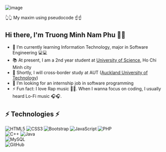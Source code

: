
<!--
**tezukashuko/tezukashuko** is a ✨ _special_ ✨ repository because its `README.md` (this file) appears on your GitHub profile.
Here are some ideas to get you started:
- 🔭 I’m currently working on ... -->

![image](https://user-images.githubusercontent.com/59415928/115727589-ee713b80-a3ad-11eb-8511-0c2c3221a2ae.png)

👆👆 My maxim using pseudocode ☝☝
## Hi there, I'm Truong Minh Nam Phu 👋👋
- 🌱 I’m currently learning Information Technology, major in Software Engineering 💻💻
- 📚 At present, I am a 2nd year student at [University of Science](https://www.hcmus.edu.vn/), Ho Chi Minh city 
- 🛫 Shortly, I will cross-border study at AUT ([Auckland University of Technology](https://www.aut.ac.nz/)) 
- 👯 I’m looking for an internship job in software programming 
- ⚡ Fun fact: I love Rap music 🤟🤟. When I wanna focus on coding, I usually heard Lo-Fi music 🎧🎧.

## ⚡ Technologies ⚡
<span><img alt="HTML5" src="https://img.shields.io/badge/html5-%23E34F26.svg?style=for-the-badge&logo=html5&logoColor=white"/>
<img alt="CSS3" src="https://img.shields.io/badge/css3-%231572B6.svg?style=for-the-badge&logo=css3&logoColor=white"/>
<img alt="Bootstrap" src="https://img.shields.io/badge/bootstrap-%23563D7C.svg?style=for-the-badge&logo=bootstrap&logoColor=white"/>
<img alt="JavaScript" src="https://img.shields.io/badge/javascript-%23323330.svg?style=for-the-badge&logo=javascript&logoColor=%23F7DF1E"/>
<img alt="PHP" src="https://img.shields.io/badge/php-%23777BB4.svg?style=for-the-badge&logo=php&logoColor=white"/>
<br>
<img alt="C++" src="https://img.shields.io/badge/c++-%2300599C.svg?style=for-the-badge&logo=c%2B%2B&logoColor=white"/>
<img alt="Java" src="https://img.shields.io/badge/java-%23ED8B00.svg?style=for-the-badge&logo=java&logoColor=white"/>
<br>
<img alt="MySQL" src="https://img.shields.io/badge/-MySQL-black?style=for-the-badge&logo=mysql&logoColor=white"/>
<br>
<img alt="GitHub" src="https://img.shields.io/badge/github-%23121011.svg?style=for-the-badge&logo=github&logoColor=white"/></span>
